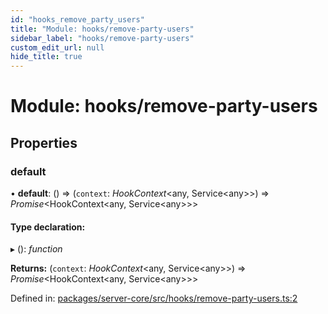 ```yaml
---
id: "hooks_remove_party_users"
title: "Module: hooks/remove-party-users"
sidebar_label: "hooks/remove-party-users"
custom_edit_url: null
hide_title: true
---
```


# Module: hooks/remove-party-users

## Properties

### default

• **default**: () => (`context`: *HookContext*<any, Service<any\>\>) => *Promise*<HookContext<any, Service<any\>\>\>

#### Type declaration:

▸ (): *function*

**Returns:** (`context`: *HookContext*<any, Service<any\>\>) => *Promise*<HookContext<any, Service<any\>\>\>

Defined in: [packages/server-core/src/hooks/remove-party-users.ts:2](https://github.com/xr3ngine/xr3ngine/blob/2d83606b6/packages/server-core/src/hooks/remove-party-users.ts#L2)
